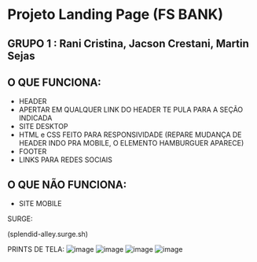 # Projeto Landing Page (FS BANK)
## GRUPO 1 : Rani Cristina, Jacson Crestani, Martin Sejas

## O QUE FUNCIONA: 

- HEADER
- APERTAR EM QUALQUER LINK DO HEADER TE PULA PARA A SEÇÃO INDICADA
- SITE DESKTOP
- HTML e CSS FEITO PARA RESPONSIVIDADE (REPARE MUDANÇA DE HEADER INDO PRA MOBILE, O ELEMENTO HAMBURGUER APARECE)
- FOOTER
- LINKS PARA REDES SOCIAIS

## O QUE NÃO FUNCIONA: 
- SITE MOBILE

SURGE: 

(splendid-alley.surge.sh)

PRINTS DE TELA: 
![image](https://user-images.githubusercontent.com/99181273/159196014-d2a4c479-668d-4b80-9bd3-807ad03a6562.png)
![image](https://user-images.githubusercontent.com/99181273/159196072-acd9727d-2cf9-4b02-8c89-af3e9e1558eb.png)
![image](https://user-images.githubusercontent.com/99181273/159196114-24791443-0373-4b58-a9c8-6b44efd7b7a4.png)
![image](https://user-images.githubusercontent.com/99181273/159196134-b8de7f68-6e41-4dd8-a9ed-a1a6ce11c522.png)




